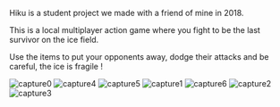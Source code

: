 Hiku is a student project we made with a friend of mine in 2018.

This is a local multiplayer action game where you fight to be the last survivor on the ice field.

Use the items to put your opponents away, dodge their attacks and be careful, the ice is fragile !

![capture0](https://user-images.githubusercontent.com/19150146/206450626-a7ca88ab-d467-4409-88d0-863b5d85039b.png)
![capture4](https://user-images.githubusercontent.com/19150146/206450394-646efd3e-32c0-415f-87af-eb87a75bbd2d.png)
![capture5](https://user-images.githubusercontent.com/19150146/206450402-c84a3fa9-658c-4ee3-9143-16ced42cfa83.png)
![capture1](https://user-images.githubusercontent.com/19150146/206450365-836b0e52-d768-4d1c-b5cc-be0aa732da63.png)
![capture6](https://user-images.githubusercontent.com/19150146/206450410-8a4f8c78-63a2-45e9-ba80-2dbeae65be53.png)
![capture2](https://user-images.githubusercontent.com/19150146/206450368-da529b2a-e8b9-48f8-a81d-082df47c06da.png)
![capture3](https://user-images.githubusercontent.com/19150146/206450386-351b5820-0671-4ae0-b709-26c11004300f.png)
